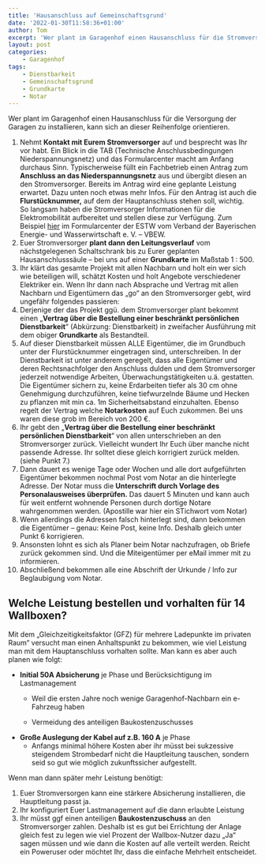 ```yaml
---
title: 'Hausanschluss auf Gemeinschaftsgrund'
date: '2022-01-30T11:58:36+01:00'
author: Tom
excerpt: 'Wer plant im Garagenhof einen Hausanschluss für die Stromversorgung der Garagen zu installieren, kann sich an dieser Reihenfolge orientieren...'
layout: post
categories:
    - Garagenhof
tags:
    - Dienstbarkeit
    - Gemeinschaftsgrund
    - Grundkarte
    - Notar
---
```


Wer plant im Garagenhof einen Hausanschluss für die Versorgung der Garagen zu installieren, kann sich an dieser Reihenfolge orientieren.

1. Nehmt **Kontakt mit Eurem Stromversorger** auf und besprecht was Ihr vor habt. Ein Blick in die TAB (Technische Anschlussbedingungen Niederspannungsnetz) und das Formularcenter macht am Anfang durchaus Sinn. Typischerweise füllt ein Fachbetrieb einen Antrag zum **Anschluss an das Niederspannungsnetz** aus und übergibt diesen an den Stromversorger. Bereits im Antrag wird eine geplante Leistung erwartet. Dazu unten noch etwas mehr Infos. Für den Antrag ist auch die **Flurstücknummer,** auf dem der Hauptanschluss stehen soll, wichtig.   
    So langsam haben die Stromversorger Informationen für die Elektromobilität aufbereitet und stellen diese zur Verfügung. Zum Beispiel [hier](https://netze.estw.de/de/Installateure/Strom/Strom/731-220125-VBEW-Hinweis-E-Mobility-Netzanschluss.pdf) im Formularcenter der ESTW vom Verband der Bayerischen Energie- und Wasserwirtschaft e. V. – VBEW.
2. Euer Stromversorger **plant dann den Leitungsverlauf** vom nächstgelegenen Schaltschrank bis zu Eurer geplanten Hausanschlusssäule – bei uns auf einer **Grundkarte** im Maßstab 1 : 500.
3. Ihr klärt das gesamte Projekt mit allen Nachbarn und holt ein wer sich wie beteiligen will, schätzt Kosten und holt Angebote verschiedener Elektriker ein. Wenn Ihr dann nach Absprache und Vertrag mit allen Nachbarn und Eigentümern das „go“ an den Stromversorger gebt, wird ungefähr folgendes passieren:
4. Derjenige der das Projekt ggü. dem Stromversorger plant bekommt einen „**Vertrag über die Bestellung einer beschränkt persönlichen Dienstbarkeit**“ (Abkürzung: Dienstbarkeit) in zweifacher Ausführung mit dem obiger **Grundkarte** als Bestandteil.
5. Auf dieser Dienstbarkeit müssen ALLE Eigentümer, die im Grundbuch unter der Flurstücknummer eingetragen sind, unterschreiben. In der Dienstbarkeit ist unter anderem geregelt, dass alle Eigentümer und deren Rechtsnachfolger den Anschluss dulden und dem Stromversorger jederzeit notwendige Arbeiten, Überwachungstätigkeiten u.ä. gestatten. Die Eigentümer sichern zu, keine Erdarbeiten tiefer als 30 cm ohne Genehmigung durchzuführen, keine tiefwurzelnde Bäume und Hecken zu pflanzen mit min ca. 1m Sicherheitsabstand einzuhalten. Ebenso regelt der Vertrag welche **Notarkosten** auf Euch zukommen. Bei uns waren diese grob im Bereich von 200 €.
6. Ihr gebt den „**Vertrag über die Bestellung einer beschränkt persönlichen Dienstbarkeit**“ von allen unterschrieben an den Stromversorger zurück. Vielleicht wundert Ihr Euch über manche nicht passende Adresse. Ihr solltet diese gleich korrigiert zurück melden. (siehe Punkt 7.)
7. Dann dauert es wenige Tage oder Wochen und alle dort aufgeführten Eigentümer bekommen nochmal Post vom Notar an die hinterlegte Adresse. Der Notar muss die **Unterschrift durch Vorlage des Personalausweises überprüfen.** Das dauert 5 Minuten und kann auch für weit entfernt wohnende Personen durch dortige Notare wahrgenommen werden. (Apostille war hier ein STichwort vom Notar)
8. Wenn allerdings die Adressen falsch hinterlegt sind, dann bekommen die Eigentümer – genau: Keine Post, keine Info. Deshalb gleich unter Punkt 6 korrigieren.
9. Ansonsten lohnt es sich als Planer beim Notar nachzufragen, ob Briefe zurück gekommen sind. Und die Miteigentümer per eMail immer mit zu informieren.
10. Abschließend bekommen alle eine Abschrift der Urkunde / Info zur Beglaubigung vom Notar.

## Welche Leistung bestellen und vorhalten für 14 Wallboxen? 

Mit dem „Gleichzeitigkeitsfaktor (GFZ) für mehrere Ladepunkte im privaten Raum“ versucht man einen Anhaltspunkt zu bekommen, wie viel Leistung man mit dem Hauptanschluss vorhalten sollte. Man kann es aber auch planen wie folgt:

- **Initial 50A Absicherung** je Phase und Berücksichtigung im Lastmanagement 
    - Weil die ersten Jahre noch wenige Garagenhof-Nachbarn ein e-Fahrzeug haben
    
    
    - Vermeidung des anteiligen Baukostenzuschusses
- **Große Auslegung der Kabel auf z.B. 160 A** je Phase 
    - Anfangs minimal höhere Kosten aber ihr müsst bei sukzessive steigendem Strombedarf nicht die Hauptleitung tauschen, sondern seid so gut wie möglich zukunftssicher aufgestellt.

Wenn man dann später mehr Leistung benötigt:

1. Euer Stromversorgen kann eine stärkere Absicherung installieren, die Hauptleitung passt ja.
2. Ihr konfiguriert Euer Lastmanagement auf die dann erlaubte Leistung
3. Ihr müsst ggf einen anteiligen **Baukostenzuschuss** an den Stromversorger zahlen. Deshalb ist es gut bei Errichtung der Anlage gleich fest zu legen wie viel Prozent der Wallbox-Nutzer dazu „Ja“ sagen müssen und wie dann die Kosten auf alle verteilt werden. Reicht ein Poweruser oder möchtet Ihr, dass die einfache Mehrheit entscheidet.